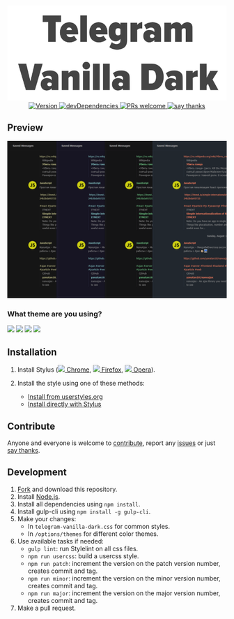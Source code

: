 <p align="center">
  <img alt="logo" src="./images/logo.png" width="580"><br/>
  <a href="https://github.com/VChet/Telegram-Vanilla-Dark/tags">
    <img src="https://img.shields.io/github/tag/VChet/Telegram-Vanilla-Dark.svg?label=version" alt="Version">
  </a>
  <a href="https://david-dm.org/VChet/Telegram-Vanilla-Dark?type=dev">
    <img src="https://img.shields.io/david/dev/VChet/Telegram-Vanilla-Dark.svg?label=devDependencies" alt="devDependencies">
  </a>
  <a href="http://makeapullrequest.com">
    <img src="https://img.shields.io/badge/PRs-welcome-brightgreen.svg" alt="PRs welcome">
  </a>
  <a href="https://saythanks.io/to/VChet">
    <img src="https://img.shields.io/badge/say-thanks-B9B384.svg" alt="say thanks">
  </a>
</p>

## Preview
![](./images/screenshots/color-themes.png)

### What theme are you using?
[![](https://api.gh-polls.com/poll/01D95XHBSFHZ99YZVMJQP1J1Q6/Cream)](https://api.gh-polls.com/poll/01D95XHBSFHZ99YZVMJQP1J1Q6/Cream/vote)
[![](https://api.gh-polls.com/poll/01D95XHBSFHZ99YZVMJQP1J1Q6/Aqua)](https://api.gh-polls.com/poll/01D95XHBSFHZ99YZVMJQP1J1Q6/Aqua/vote)
[![](https://api.gh-polls.com/poll/01D95XHBSFHZ99YZVMJQP1J1Q6/Green)](https://api.gh-polls.com/poll/01D95XHBSFHZ99YZVMJQP1J1Q6/Green/vote)
[![](https://api.gh-polls.com/poll/01D95XHBSFHZ99YZVMJQP1J1Q6/Red)](https://api.gh-polls.com/poll/01D95XHBSFHZ99YZVMJQP1J1Q6/Red/vote)

## Installation
1. Install Stylus
([<img src="https://raw.githubusercontent.com/alrra/browser-logos/master/src/chrome/chrome_16x16.png" /> Chrome](https://chrome.google.com/webstore/detail/stylus/clngdbkpkpeebahjckkjfobafhncgmne),
[<img src="https://raw.githubusercontent.com/alrra/browser-logos/master/src/firefox/firefox_16x16.png" /> Firefox](https://addons.mozilla.org/en-US/firefox/addon/styl-us/),
[<img src="https://raw.githubusercontent.com/alrra/browser-logos/master/src/opera/opera_16x16.png" /> Opera](https://addons.opera.com/en-gb/extensions/details/stylus/)).

1. Install the style using one of these methods:<br>
   * [Install from userstyles.org](https://userstyles.org/styles/162801)
   * [Install directly with Stylus](https://github.com/VChet/Telegram-Vanilla-Dark/raw/master/telegram-vanilla-dark.user.css)

## Contribute
Anyone and everyone is welcome to [contribute](https://github.com/VChet/Telegram-Vanilla-Dark/pulls), report any [issues](https://github.com/VChet/Telegram-Vanilla-Dark/issues) or just [say thanks](https://saythanks.io/to/VChet).

## Development
1. [Fork](https://github.com/VChet/Telegram-Vanilla-Dark/fork) and download this repository.
1. Install [Node.js](https://nodejs.org/).
1. Install all dependencies using `npm install`.
1. Install gulp-cli using `npm install -g gulp-cli`.
1. Make your changes:
   * In `telegram-vanilla-dark.css` for common styles.
   * In `/options/themes` for different color themes.
1. Use available tasks if needed:
   * `gulp lint`: run Stylelint on all css files.
   * `npm run usercss`: build a usercss style.
   * `npm run patch`: increment the version on the patch version number, creates commit and tag.
   * `npm run minor`: increment the version on the minor version number, creates commit and tag.
   * `npm run major`: increment the version on the major version number, creates commit and tag.
7. Make a pull request.
